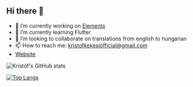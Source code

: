 ## Hi there 👋

- 🔭 I’m currently working on [Elements][elements]
- 🌱 I’m currently learning Flutter
- 👯 I’m looking to collaborate on translations from english to hungarian
- 📫 How to reach me: kristofkekesiofficial@gmail.com
- [Website][website]

[website]: https://kekesi.dev
[elements]: https://github.com/KristofKekesi/Elements/blob/master/README.md
[nasamira]: https://github.com/KristofKekesi/NASA-Mira/blob/master/README.md

![Kristóf's GitHub stats](https://github-readme-stats.vercel.app/api?username=KristofKekesi&show_icons=true&title_color=eb8c10&icon_color=eb8c10)

[![Top Langs](https://github-readme-stats.vercel.app/api/top-langs/?username=KristofKekesi&title_color=eb8c10)](https://github.com/anuraghazra/github-readme-stats&card_width=100px)
